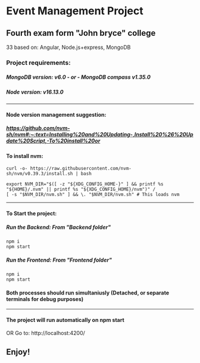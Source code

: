 # Event Management Project
## Fourth exam form "John bryce" college 
33 based on: Angular, Node.js+express, MongoDB 

### Project requirements:
##### MongoDB version: v6.0 - or - MongoDB compass v1.35.0
##### Node version: v16.13.0
___
#### Node version management suggestion: 
##### https://github.com/nvm-sh/nvm#:~:text=Installing%20and%20Updating-,Install%20%26%20Update%20Script,-To%20install%20or
#### To install nvm:
```
curl -o- https://raw.githubusercontent.com/nvm-sh/nvm/v0.39.3/install.sh | bash
```
```
export NVM_DIR="$([ -z "${XDG_CONFIG_HOME-}" ] && printf %s "${HOME}/.nvm" || printf %s "${XDG_CONFIG_HOME}/nvm")" /
[ -s "$NVM_DIR/nvm.sh" ] && \. "$NVM_DIR/nvm.sh" # This loads nvm
```
___
#### To Start the project:
##### Run the Backend: From "Backend folder"
```
npm i
npm start
```
##### Run the Frontend: From "Frontend folder"
```
npm i
npm start
```
#### **Both processes should run simultaniusly (Detached, or separate terminals for debug purposes)**
___

#### The project will run automatically on npm start
OR
Go to: http://localhost:4200/

## Enjoy!
